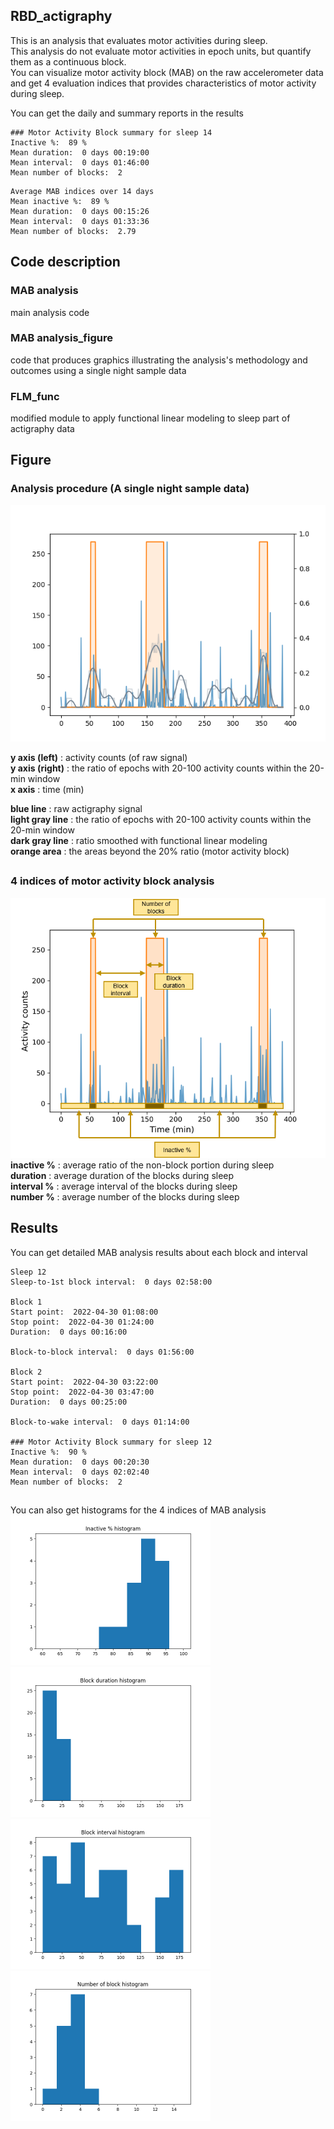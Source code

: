 ## RBD_actigraphy
This is an analysis that evaluates motor activities during sleep.  
This analysis do not evaluate motor activities in epoch units, but quantify them as a continuous block.  
You can visualize motor activity block (MAB) on the raw accelerometer data and get 4 evaluation indices that provides characteristics of motor activity during sleep.  

You can get the daily and summary reports in the results

```
### Motor Activity Block summary for sleep 14  
Inactive %:  89 %  
Mean duration:  0 days 00:19:00  
Mean interval:  0 days 01:46:00  
Mean number of blocks:  2  
```

```
Average MAB indices over 14 days  
Mean inactive %:  89 %  
Mean duration:  0 days 00:15:26  
Mean interval:  0 days 01:33:36  
Mean number of blocks:  2.79  
```

## Code description
### MAB analysis
main analysis code
### MAB analysis_figure
code that produces graphics illustrating the analysis's methodology and outcomes using a single night sample data
### FLM_func
modified module to apply functional linear modeling to sleep part of actigraphy data

## Figure
### Analysis procedure (A single night sample data)
<img src="./all_in_one.png">

<b>y axis (left)</b> : activity counts (of raw signal)   
<b>y axis (right)</b> : the ratio of epochs with 20-100 activity counts within the 20-min window    
<b>x axis</b> : time (min)    

<b>blue line</b> : raw actigraphy signal  
<b>light gray line</b> : the ratio of epochs with 20-100 activity counts within the 20-min window  
<b>dark gray line</b> : ratio smoothed with functional linear modeling   
<b>orange area</b> : the areas beyond the 20% ratio (motor activity block)  
## 
### 4 indices of motor activity block analysis
<img src="./MAB.png"
style="width:640px">  
<b>inactive %</b> : average ratio of the non-block portion during sleep  
<b>duration</b> : average duration of the blocks during sleep  
<b>interval %</b> : average interval of the blocks during sleep  
<b>number %</b> : average number of the blocks during sleep  

## Results 
You can get detailed MAB analysis results about each block and interval
```
Sleep 12  
Sleep-to-1st block interval:  0 days 02:58:00  

Block 1  
Start point:  2022-04-30 01:08:00  
Stop point:  2022-04-30 01:24:00  
Duration:  0 days 00:16:00  

Block-to-block interval:  0 days 01:56:00  

Block 2  
Start point:  2022-04-30 03:22:00  
Stop point:  2022-04-30 03:47:00  
Duration:  0 days 00:25:00  

Block-to-wake interval:  0 days 01:14:00  

### Motor Activity Block summary for sleep 12  
Inactive %:  90 %  
Mean duration:  0 days 00:20:30  
Mean interval:  0 days 02:02:40  
Mean number of blocks:  2  
```
## 
You can also get histograms for the 4 indices of MAB analysis  
<img src="./inactive.png"
style="width:320px">
<img src="./duration.png"
style="width:320px">  
<img src="./interval.png"
style="width:320px">
<img src="./num_block.png"
style="width:320px">
